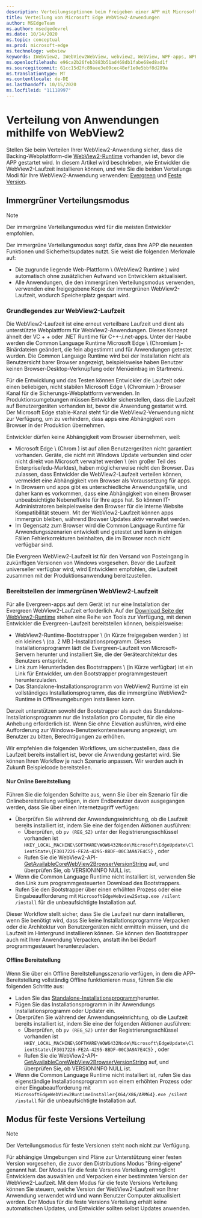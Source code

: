 ```yaml
---
description: Verteilungsoptionen beim Freigeben einer APP mit Microsoft Edge WebView2
title: Verteilung von Microsoft Edge WebView2-Anwendungen
author: MSEdgeTeam
ms.author: msedgedevrel
ms.date: 10/14/2020
ms.topic: conceptual
ms.prod: microsoft-edge
ms.technology: webview
keywords: IWebView2, IWebView2WebView, webview2, WebView, WPF-apps, WPF, Edge, ICoreWebView2, ICoreWebView2Host, Browser-Steuerelement, Edge-HTML
ms.openlocfilehash: e96ca2b26feb3883b51ad468db1fabe68ed8ad1f
ms.sourcegitcommit: 61cc15d2fc89aee3e09cec48ef1e0e5bbf8d289a
ms.translationtype: MT
ms.contentlocale: de-DE
ms.lasthandoff: 10/15/2020
ms.locfileid: "11118997"
---
```

# Verteilung von Anwendungen mithilfe von WebView2  

Stellen Sie beim Verteilen Ihrer WebView2-Anwendung sicher, dass die Backing-Webplattform-die [WebView2-Runtime](#understanding-the-webview2-runtime) vorhanden ist, bevor die APP gestartet wird.  In diesem Artikel wird beschrieben, wie Entwickler die WebView2-Laufzeit installieren können, und wie Sie die beiden Verteilungs Modi für Ihre WebView2-Anwendung verwenden:  [Evergreen](#evergreen-distribution-mode) und [Feste Version](#fixed-version-distribution-mode).  

## Immergrüner Verteilungsmodus  

> [!NOTE]
> Der immergrüne Verteilungsmodus wird für die meisten Entwickler empfohlen.  

Der immergrüne Verteilungsmodus sorgt dafür, dass Ihre APP die neuesten Funktionen und Sicherheitsupdates nutzt.  Sie weist die folgenden Merkmale auf:  

*   Die zugrunde liegende Web-Plattform \ (WebView2 Runtime \) wird automatisch ohne zusätzlichen Aufwand von Entwicklern aktualisiert.  
*   Alle Anwendungen, die den immergrünen Verteilungsmodus verwenden, verwenden eine freigegebene Kopie der immergrünen WebView2-Laufzeit, wodurch Speicherplatz gespart wird.  

### Grundlegendes zur WebView2-Laufzeit  

Die WebView2-Laufzeit ist eine erneut verteilbare Laufzeit und dient als unterstützte Webplattform für WebView2-Anwendungen.  Dieses Konzept ähnelt der VC + + oder .NET Runtime für C++-/.net-apps.  Unter der Haube werden die Common Language Runtime Microsoft Edge \ (Chromium \)-Binärdateien geändert, die fein abgestimmt und für Anwendungen getestet wurden.  Die Common Language Runtime wird bei der Installation nicht als Benutzersicht barer Browser angezeigt, beispielsweise haben Benutzer keinen Browser-Desktop-Verknüpfung oder Menüeintrag im Startmenü.  

Für die Entwicklung und das Testen können Entwickler die Laufzeit oder einen beliebigen, nicht stabilen Microsoft Edge \ (Chromium \)-Browser Kanal für die Sicherungs-Webplattform verwenden.  In Produktionsumgebungen müssen Entwickler sicherstellen, dass die Laufzeit auf Benutzergeräten vorhanden ist, bevor die Anwendung gestartet wird.  Der Microsoft Edge stable-Kanal steht für die WebView2-Verwendung nicht zur Verfügung, um zu verhindern, dass apps eine Abhängigkeit vom Browser in der Produktion übernehmen.  

Entwickler dürfen keine Abhängigkeit vom Browser übernehmen, weil:  

*   Microsoft Edge \ (Chrom \) ist auf allen Benutzergeräten nicht garantiert vorhanden.  Geräte, die nicht mit Windows Update verbunden sind oder nicht direkt von Microsoft verwaltet werden \ (ein großer Teil des Enterprise/edu-Marktes), haben möglicherweise nicht den Browser.  Das zulassen, dass Entwickler die WebView2-Laufzeit verteilen können, vermeidet eine Abhängigkeit vom Browser als Voraussetzung für apps.
*   In Browsern und apps gibt es unterschiedliche Anwendungsfälle, und daher kann es vorkommen, dass eine Abhängigkeit von einem Browser unbeabsichtigte Nebeneffekte für Ihre apps hat.  So können IT-Administratoren beispielsweise den Browser für die interne Website Kompatibilität steuern.  Mit der WebView2-Laufzeit können apps immergrün bleiben, während Browser Updates aktiv verwaltet werden.  
*   Im Gegensatz zum Browser wird die Common Language Runtime für Anwendungsszenarien entwickelt und getestet und kann in einigen Fällen Fehlerkorrekturen beinhalten, die im Browser noch nicht verfügbar sind.  

Die Evergreen WebView2-Laufzeit ist für den Versand von Posteingang in zukünftigen Versionen von Windows vorgesehen.  Bevor die Laufzeit universeller verfügbar wird, wird Entwicklern empfohlen, die Laufzeit zusammen mit der Produktionsanwendung bereitzustellen.  

### Bereitstellen der immergrünen WebView2-Laufzeit  

Für alle Evergreen-apps auf dem Gerät ist nur eine Installation der Evergreen WebView2-Laufzeit erforderlich.  Auf der [Download Seite der WebView2-Runtime][Webview2Installer] stehen eine Reihe von Tools zur Verfügung, mit denen Entwickler die Evergreen-Laufzeit bereitstellen können, beispielsweise:  

*   WebView2-Runtime-Bootstrapper \ (in Kürze freigegeben werden \) ist ein kleines \ (ca. 2 MB \)-Installationsprogramm.  Dieses Installationsprogramm lädt die Evergreen-Laufzeit von Microsoft-Servern herunter und installiert Sie, die der Gerätearchitektur des Benutzers entspricht.  
*   Link zum Herunterladen des Bootstrappers \ (in Kürze verfügbar) ist ein Link für Entwickler, um den Bootstrapper programmgesteuert herunterzuladen.
*   Das Standalone-Installationsprogramm von WebView2 Runtime ist ein vollständiges Installationsprogramm, das die immergrüne WebView2-Runtime in Offlineumgebungen installieren kann.  

Derzeit unterstützen sowohl der Bootstrapper als auch das Standalone-Installationsprogramm nur die Installation pro Computer, für die eine Anhebung erforderlich ist.  Wenn Sie ohne Elevation ausführen, wird eine Aufforderung zur Windows-Benutzerkontensteuerung angezeigt, um Benutzer zu bitten, Berechtigungen zu erhöhen.  

Wir empfehlen die folgenden Workflows, um sicherzustellen, dass die Laufzeit bereits installiert ist, bevor die Anwendung gestartet wird.  Sie können Ihren Workflow je nach Szenario anpassen.  Wir werden auch in Zukunft Beispielcode bereitstellen.  

#### Nur Online Bereitstellung  

Führen Sie die folgenden Schritte aus, wenn Sie über ein Szenario für die Onlinebereitstellung verfügen, in dem Endbenutzer davon ausgegangen werden, dass Sie über einen Internetzugriff verfügen:  

*   Überprüfen Sie während der Anwendungseinrichtung, ob die Laufzeit bereits installiert ist, indem Sie eine der folgenden Aktionen ausführen:  
    *   Überprüfen, ob `pv (REG_SZ)` unter der Registrierungsschlüssel vorhanden ist `HKEY_LOCAL_MACHINE\SOFTWARE\WOW6432Node\Microsoft\EdgeUpdate\ClientState\{F3017226-FE2A-4295-8BDF-00C3A9A7E4C5}` , oder  
    *   Rufen Sie die WebView2-API- [GetAvailableCoreWebView2BrowserVersionString](/microsoft-edge/webview2/reference/win32/webview2-idl#getavailablecorewebview2browserversionstring) auf, und überprüfen Sie, ob VERSIONINFO NULL ist.  
*   Wenn die Common Language Runtime nicht installiert ist, verwenden Sie den Link zum programmgesteuerten Download des Bootstrappers.  
*   Rufen Sie den Bootstrapper über einen erhöhten Prozess oder eine Eingabeaufforderung mit `MicrosoftEdgeWebview2Setup.exe /silent /install` für die unbeaufsichtigte Installation auf.  

Dieser Workflow stellt sicher, dass Sie die Laufzeit nur dann installieren, wenn Sie benötigt wird, dass Sie keine Installationsprogramme Verpacken oder die Architektur von Benutzergeräten nicht ermitteln müssen, und die Laufzeit im Hintergrund installieren können.  Sie können den Bootstrapper auch mit Ihrer Anwendung Verpacken, anstatt ihn bei Bedarf programmgesteuert herunterzuladen.  

#### Offline Bereitstellung  

Wenn Sie über ein Offline Bereitstellungsszenario verfügen, in dem die APP-Bereitstellung vollständig Offline funktionieren muss, führen Sie die folgenden Schritte aus:  

*   Laden Sie das [Standalone-Installationsprogramm][Webview2Installer]herunter.  
*   Fügen Sie das Installationsprogramm in ihr Anwendungs Installationsprogramm oder Updater ein.  
*   Überprüfen Sie während der Anwendungseinrichtung, ob die Laufzeit bereits installiert ist, indem Sie eine der folgenden Aktionen ausführen:  
    *   Überprüfen, ob `pv (REG_SZ)` unter der Registrierungsschlüssel vorhanden ist `HKEY_LOCAL_MACHINE\SOFTWARE\WOW6432Node\Microsoft\EdgeUpdate\ClientState\{F3017226-FE2A-4295-8BDF-00C3A9A7E4C5}` , oder  
    *   Rufen Sie die WebView2-API- [GetAvailableCoreWebView2BrowserVersionString](/microsoft-edge/webview2/reference/win32/webview2-idl#getavailablecorewebview2browserversionstring) auf, und überprüfen Sie, ob VERSIONINFO NULL ist.  
*   Wenn die Common Language Runtime nicht installiert ist, rufen Sie das eigenständige Installationsprogramm von einem erhöhten Prozess oder einer Eingabeaufforderung mit `MicrosoftEdgeWebView2RuntimeInstaller{X64/X86/ARM64}.exe /silent /install` für die unbeaufsichtigte Installation auf.  

## Modus für feste Versions Verteilung  

> [!NOTE]
> Der Verteilungsmodus für feste Versionen steht noch nicht zur Verfügung.  

Für abhängige Umgebungen sind Pläne zur Unterstützung einer festen Version vorgesehen, die zuvor den Distributions Modus "Bring-eigene" genannt hat.  Der Modus für die feste Versions Verteilung ermöglicht Entwicklern das auswählen und Verpacken einer bestimmten Version der WebView2-Laufzeit.  Mit dem Modus für die feste Versions Verteilung können Sie steuern, welche Version der WebView2-Laufzeit von Ihrer Anwendung verwendet wird und wann Benutzer Computer aktualisiert werden.  Der Modus für die feste Versions Verteilung erhält keine automatischen Updates, und Entwickler sollten selbst Updates anwenden.  


<!-- links -->  

[ConceptsVersioning]: ./versioning.md "Grundlegendes zu Browserversionen und WebView2 | Microsoft docs"  

[Webview2Installer]: https://developer.microsoft.com/microsoft-edge/webview2 "WebView2-Installationsprogramm"  

